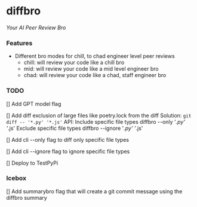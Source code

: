 # diffbro

*Your AI Peer Review Bro*

### Features

- Different bro modes for chill, to chad engineer level peer reviews
  - chill: will review your code like a chill bro
  - mid: will review your code like a mid level engineer bro
  - chad: will review your code like a chad, staff engineer bro

### TODO

[] Add GPT model flag

[] Add diff exclusion of large files like poetry.lock from the diff
  Solution: `git diff -- '*.py' '*.js'`
  API: 
    Include specific file types
      diffbro --only '*.py' '*.js'
    Exclude specific file types
      diffbro --ignore '*.py' '*.js'

  [] Add cli --only flag to diff only specific file types

  [] Add cli --ignore flag to ignore specific file types

[] Deploy to TestPyPi

### Icebox

[] Add summarybro flag that will create a git commit message using the diffbro summary